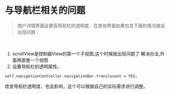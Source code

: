 # 与导航栏相关的问题
> 商户详情界面会更高导航栏的透明度，在其他界面如果包含下面的情况就会出现问题：


　
1. scrollView是控制器View的第一个子视图,这个时候就出现问题了
解决办法,外面再嵌套一个视图
2. 设置导航栏的透明属性。

```
self.navigationController.navigationBar.translucent = YES;
```
改变导航栏透明度，也会影响，这个可以根据自己的实际需求进行调整。


